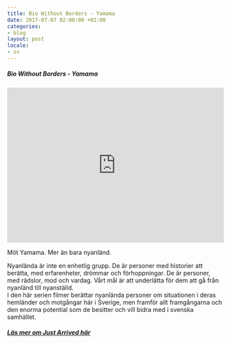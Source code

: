 ```yaml
---
title: Bio Without Borders - Yamama
date: 2017-07-07 02:00:00 +02:00
categories:
- blog
layout: post
locale:
- sv
---
```


##### Bio Without Borders - Yamama

<iframe width="100%" height="360" src="https://www.youtube.com/embed/wsf5m_8AC84?utm_source=justarrived_blog&utm_medium=blogpost" frameborder="0" allowfullscreen></iframe>

Möt Yamama. Mer än bara nyanländ.

Nyanlända är inte en enhetlig grupp. De är personer med historier att berätta, med erfarenheter, drömmar och förhoppningar. De är personer, med rädslor, mod och vardag. Vårt mål är att underlätta för dem att gå från nyanländ till nyanställd.
<br>I den här serien filmer berättar nyanlända personer om situationen i deras hemländer och motgångar här i Sverige, men framför allt framgångarna och den enorma potential som de besitter och vill bidra med i svenska samhället.


##### [Läs mer om Just Arrived här](https://justarrived.se/?utm_source=justarrived_blog&utm_medium=blog)
